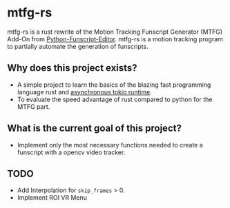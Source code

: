 # mtfg-rs

mtfg-rs is a rust rewrite of the Motion Tracking Funscript Generator (MTFG) Add-On from [Python-Funscript-Editor](https://github.com/michael-mueller-git/Python-Funscript-Editor). mtfg-rs is a motion tracking program to partially automate the generation of funscripts.

## Why does this project exists?

- A simple project to learn the basics of the blazing fast programming language rust and [asynchronous tokio runtime](https://tokio.rs/).
- To evaluate the speed advantage of rust compared to python for the MTFG part.

## What is the current goal of this project?

- Implement only the most necessary functions needed to create a funscript with a opencv video tracker.

## TODO

- Add Interpolation for `skip_frames` > 0.
- Implement ROI VR Menu
